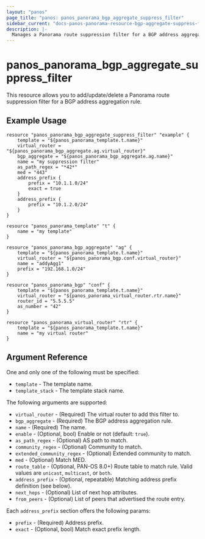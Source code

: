 ```yaml
---
layout: "panos"
page_title: "panos: panos_panorama_bgp_aggregate_suppress_filter"
sidebar_current: "docs-panos-panorama-resource-bgp-aggregate-suppress-filter"
description: |-
  Manages a Panorama route suppression filter for a BGP address aggregation rule.
---
```


# panos_panorama_bgp_aggregate_suppress_filter

This resource allows you to add/update/delete a Panorama route suppression filter for a
BGP address aggregation rule.

## Example Usage

```hcl
resource "panos_panorama_bgp_aggregate_suppress_filter" "example" {
    template = "${panos_panorama_template.t.name}"
    virtual_router = "${panos_panorama_bgp_aggregate.ag.virtual_router}"
    bgp_aggregate = "${panos_panorama_bgp_aggregate.ag.name}"
    name = "my suppression filter"
    as_path_regex = "*42*"
    med = "443"
    address_prefix {
        prefix = "10.1.1.0/24"
        exact = true
    }
    address_prefix {
        prefix = "10.1.2.0/24"
    }
}

resource "panos_panorama_template" "t" {
    name = "my template"
}

resource "panos_panorama_bgp_aggregate" "ag" {
    template = "${panos_panorama_template.t.name}"
    virtual_router = "${panos_panorama_bgp.conf.virtual_router}"
    name = "addyAgg1"
    prefix = "192.168.1.0/24"
}

resource "panos_panorama_bgp" "conf" {
    template = "${panos_panorama_template.t.name}"
    virtual_router = "${panos_panorama_virtual_router.rtr.name}"
    router_id = "5.5.5.5"
    as_number = "42"
}

resource "panos_panorama_virtual_router" "rtr" {
    template = "${panos_panorama_template.t.name}"
    name = "my virtual router"
}
```

## Argument Reference

One and only one of the following must be specified:

* `template` - The template name.
* `template_stack` - The template stack name.

The following arguments are supported:

* `virtual_router` - (Required) The virtual router to add this filter to.
* `bgp_aggregate` - (Required) The BGP address aggregation rule.
* `name` - (Required) The name.
* `enable` - (Optional, bool) Enable or not (default: `true`).
* `as_path_regex` - (Optional) AS path to match.
* `community_regex` - (Optional) Community to match.
* `extended_community_regex` - (Optional) Extended community to match.
* `med` - (Optional) Match MED.
* `route_table` - (Optional, PAN-OS 8.0+) Route table to match rule.  Valid
  values are `unicast`, `multicast`, or `both`.
* `address_prefix` - (Optional, repeatable) Matching address prefix definition
  (see below).
* `next_hops` - (Optional) List of next hop attributes.
* `from_peers` - (Optional) List of peers that advertised the route entry.

Each `address_prefix` section offers the following params:

* `prefix` - (Required) Address prefix.
* `exact` - (Optional, bool) Match exact prefix length.

